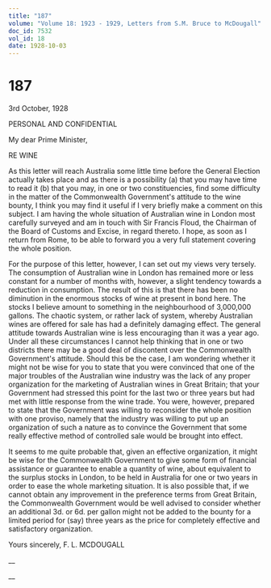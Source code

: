 ```yaml
---
title: "187"
volume: "Volume 18: 1923 - 1929, Letters from S.M. Bruce to McDougall"
doc_id: 7532
vol_id: 18
date: 1928-10-03
---
```


# 187

3rd October, 1928

PERSONAL AND CONFIDENTIAL

My dear Prime Minister,

RE WINE

As this letter will reach Australia some little time before the General Election actually takes place and as there is a possibility (a) that you may have time to read it (b) that you may, in one or two constituencies, find some difficulty in the matter of the Commonwealth Government's attitude to the wine bounty, I think you may find it useful if I very briefly make a comment on this subject. I am having the whole situation of Australian wine in London most carefully surveyed and am in touch with Sir Francis Floud, the Chairman of the Board of Customs and Excise, in regard thereto. I hope, as soon as I return from Rome, to be able to forward you a very full statement covering the whole position.

For the purpose of this letter, however, I can set out my views very tersely. The consumption of Australian wine in London has remained more or less constant for a number of months with, however, a slight tendency towards a reduction in consumption. The result of this is that there has been no diminution in the enormous stocks of wine at present in bond here. The stocks I believe amount to something in the neighbourhood of 3,000,000 gallons. The chaotic system, or rather lack of system, whereby Australian wines are offered for sale has had a definitely damaging effect. The general attitude towards Australian wine is less encouraging than it was a year ago. Under all these circumstances I cannot help thinking that in one or two districts there may be a good deal of discontent over the Commonwealth Government's attitude. Should this be the case, I am wondering whether it might not be wise for you to state that you were convinced that one of the major troubles of the Australian wine industry was the lack of any proper organization for the marketing of Australian wines in Great Britain; that your Government had stressed this point for the last two or three years but had met with little response from the wine trade. You were, however, prepared to state that the Government was willing to reconsider the whole position with one proviso, namely that the industry was willing to put up an organization of such a nature as to convince the Government that some really effective method of controlled sale would be brought into effect.

It seems to me quite probable that, given an effective organization, it might be wise for the Commonwealth Government to give some form of financial assistance or guarantee to enable a quantity of wine, about equivalent to the surplus stocks in London, to be held in Australia for one or two years in order to ease the whole marketing situation. It is also possible that, if we cannot obtain any improvement in the preference terms from Great Britain, the Commonwealth Government would be well advised to consider whether an additional 3d. or 6d. per gallon might not be added to the bounty for a limited period for (say) three years as the price for completely effective and satisfactory organization.

Yours sincerely, F. L. MCDOUGALL 

__

__
